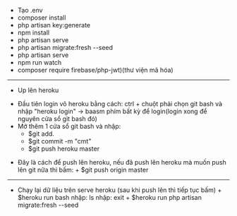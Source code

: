 - Tạo .env
- composer install
- php artisan key:generate
- npm install
- php artisan serve
- php artisan migrate:fresh --seed 
- php artisan serve
- npm run watch
- composer require firebase/php-jwt)(thư viện mã hóa)
--------------------------------------------------

- Up lên heroku
 + Đầu tiên login vô heroku bằng cách: ctrl + chuột phải chọn git bash và nhập "heroku login" -> baasm phím bất kỳ để login(login xong để nguyên cửa sổ git bash đó)
 + Mở thêm 1 cửa sổ git bash và nhập: 
      + $git add.
      + $git commit -m "cmt"
      + $git push heroku master

- Đây là cách để push lên heroku, nếu đã push lên heroku mà muốn push lên git nữa thì bấm:
      + $git push origin master 

--------------------------------------------------
- Chạy lại dữ liệu trên serve heroku (sau khi push lên thì tiếp tục bấm)
      + $heroku run bash
      nhập: ls
      nhập: exit
      + $heroku run php artisan migrate:fresh --seed